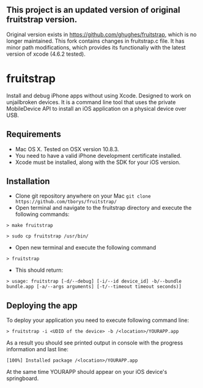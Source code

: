 ## This project is an updated version of original fruitstrap version.


Original version exists in https://github.com/ghughes/fruitstrap, which is no longer maintained. 
This fork contains changes in fruitstrap.c file. It has minor path modifications, which provides its functionaliy with the latest version of xcode (4.6.2 tested).

fruitstrap
==========
Install and debug iPhone apps without using Xcode. Designed to work on unjailbroken devices.
It is a command line tool that uses the private MobileDevice API to install an iOS application on a physical device over USB.

## Requirements

* Mac OS X. Tested on OSX version 10.8.3. 
* You need to have a valid iPhone development certificate installed.
* Xcode must be installed, along with the SDK for your iOS version.

## Installation
* Clone git repository anywhere on your Mac `git clone https://github.com/tborys/fruitstrap/`
* Open terminal and navigate to the fruitstrap directory and execute the following commands:

`> make fruitstrap`

`> sudo cp fruitstrap /usr/bin/`

* Open new terminal and execute the following command

`> fruitstrap`

* This should return:

`> usage: fruitstrap [-d/--debug] [-i/--id device_id] -b/--bundle bundle.app [-a/--args arguments] [-t/--timeout timeout seconds)]` 

## Deploying the app
To deploy your application you need to execute following command line: 

`> fruitstrap -i <UDID of the device> -b /<location>/YOURAPP.app`

As a result you should see printed output in console with the progress information and last line:

`[100%] Installed package /<location>/YOURAPP.app`

At the same time YOURAPP should appear on your iOS device's springboard. 
